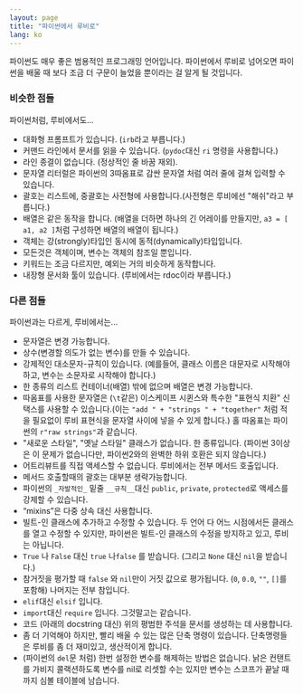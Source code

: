 ```yaml
---
layout: page
title: "파이썬에서 루비로"
lang: ko
---
```


파이썬도 매우 좋은 범용적인 프로그래밍 언어입니다. 파이썬에서 루비로
넘어오면 파이썬을 배울 때 보다 조금 더 구문이 늘었을 뿐이라는 걸
알게 될 것입니다.

### 비슷한 점들

파이썬처럼, 루비에서도...

* 대화형 프롬프트가 있습니다. (`irb`라고 부릅니다.)
* 커맨드 라인에서 문서를 읽을 수 있습니다. (`pydoc`대신 `ri` 명령을
  사용합니다.)
* 라인 종결이 없습니다. (정상적인 줄 바꿈 재외).
* 문자열 리터럴은 파이썬의 3따옴표로 감싼 문자열 처럼 여러 줄에 걸쳐
  입력할 수 있습니다.
* 괄호는 리스트에, 중괄호는 사전형에 사용합니다.(사전형은 루비에선
  "해쉬"라고 부릅니다.)
* 배열은 같은 동작을 합니다. (배열을 더하면 하나의 긴 어레이를 만들지만,
  `a3 = [ a1, a2 ]`처럼 구성하면 배열의 배열이 됩니다.)
* 객체는 강(strongly)타입인 동시에 동적(dynamically)타입입니다.
* 모든것은 객체이며, 변수는 객체의 참조일 뿐입니다.
* 키워드는 조금 다르지만, 예외는 거의 비슷하게 동작합니다.
* 내장형 문서화 툴이 있습니다. (루비에서는 rdoc이라 부릅니다.)

### 다른 점들

파이썬과는 다르게, 루비에서는...

* 문자열은 변경 가능합니다.
* 상수(변경할 의도가 없는 변수)를 만들 수 있습니다.
* 강제적인 대소문자-규칙이 있습니다. (예를들어, 클래스 이름은 대문자로
  시작해야하고, 변수는 소문자로 시작해야 합니다.)
* 한 종류의 리스트 컨테이너(배열) 밖에 없으며 배열은 변경 가능합니다.
* 따옴표를 사용한 문자열은 (`\t`같은) 이스케이프 시퀸스와 특수한 "표현식
  치환" 신택스를 사용할 수 있습니다.(이는 `"add " + "strings " + "together"`
  처럼 적을 필요없이 루비 표현식을 문자열 사이에 넣을 수 있게 합니다.)
  홀 따옴표는 파이썬의 `r"raw strings"`과 같습니다.
* "새로운 스타일", "옛날 스타일" 클래스가 없습니다. 한 종류입니다.
  (파이썬 3이상은 이 문제가 없습니다만, 파이썬2와의 완벽한 하위 호환은
  되지 않습니다.)
* 어트리뷰트를 직접 액세스할 수 없습니다. 루비에서는 전부 메서드 호출입니다.
* 메서드 호출할때의 괄호는 대부분 생략가능합니다.
* 파이썬의  `_자발적인_` 밑줄 `__규칙__`대신  `public`, `private`,
  `protected`로 액세스를 강제할 수 있습니다.
* “mixins”은 다중 상속 대신 사용합니다.
* 빌트-인 클래스에 추가하고 수정할 수 있습니다. 두 언어 다 어느 시점에서든
  클래스를 열고 수정할 수 있지만, 파이썬은 빌트-인 클래스의 수정을 방지하고
  있고, 루비는 아닙니다.
* `True` 나 `False` 대신 `true` 나`false` 를 받습니다. (그리고 `None` 대신
  `nil`을 받습니다.)
* 참거짓을 평가할 때 `false` 와 `nil`만이 거짓 값으로 평가됩니다.
  (`0`, `0.0`, `""`, `[]`를 포함해) 나머지는 전부 참입니다.
* `elif`대신 `elsif` 입니다.
* `import`대신 `require` 입니다. 그것말고는 같습니다.
* 코드 (아래의 docstring 대신) 위의 평범한 주석을 문서를 생성하는 데
  사용합니다.
* 좀 더 기억해야 하지만, 빨리 배울 수 있는 많은 단축 명령이 있습니다.
  단축명령들은 루비를 좀 더 재미있고, 생산적이게 합니다.
* (파이썬의 `del`문 처럼) 한번 설정한 변수를 해제하는 방법은 없습니다.
  낡은 컨탠트를 가비지 콜랙션하도록 변수를 nil로 리셋할 수는 있지만
  변수는 스코프가 끝날 때까지 심볼 테이블에 남습니다.

